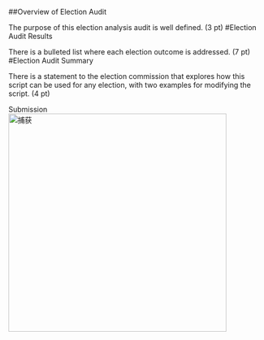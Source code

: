 ##Overview of Election Audit

The purpose of this election analysis audit is well defined. (3 pt)
#Election Audit Results

There is a bulleted list where each election outcome is addressed. (7 pt)
#Election Audit Summary

There is a statement to the election commission that explores how this script can be used for any election, with two examples for modifying the script. (4 pt)

Submission<img width="429" alt="捕获" src="https://user-images.githubusercontent.com/109333158/190944935-1d466688-434b-43d2-80b3-00fb606d9fa6.PNG">
